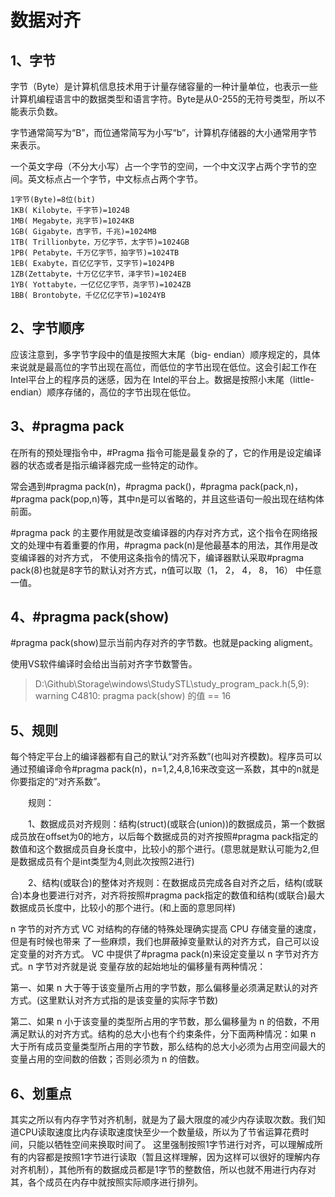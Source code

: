 # 数据对齐

## 1、字节
字节（Byte）是计算机信息技术用于计量存储容量的一种计量单位，也表示一些计算机编程语言中的数据类型和语言字符。Byte是从0-255的无符号类型，所以不能表示负数。

字节通常简写为“B”，而位通常简写为小写“b”，计算机存储器的大小通常用字节来表示。

一个英文字母（不分大小写）占一个字节的空间，一个中文汉字占两个字节的空间。英文标点占一个字节，中文标点占两个字节。
```
1字节(Byte)=8位(bit) 
1KB( Kilobyte，千字节)=1024B
1MB( Megabyte，兆字节)=1024KB 
1GB( Gigabyte，吉字节，千兆)=1024MB  
1TB( Trillionbyte，万亿字节，太字节)=1024GB
1PB( Petabyte，千万亿字节，拍字节)=1024TB 
1EB( Exabyte，百亿亿字节，艾字节)=1024PB 
1ZB(Zettabyte，十万亿亿字节，泽字节)=1024EB
1YB( Yottabyte，一亿亿亿字节，尧字节)=1024ZB
1BB( Brontobyte，千亿亿亿字节)=1024YB
```

## 2、字节顺序
应该注意到，多字节字段中的值是按照大末尾（big- endian）顺序规定的，具体来说就是最高位的字节出现在高位，而低位的字节出现在低位。这会引起工作在Intel平台上的程序员的迷感，因为在 Intel的平台上。数据是按照小末尾（little-endian）顺序存储的，高位的字节出现在低位。

## 3、#pragma pack
在所有的预处理指令中，#Pragma 指令可能是最复杂的了，它的作用是设定编译器的状态或者是指示编译器完成一些特定的动作。

常会遇到#pragma pack(n)，#pragma pack()，#pragma pack(pack,n)，#pragma pack(pop,n)等，其中n是可以省略的，并且这些语句一般出现在结构体前面。

#pragma pack 的主要作用就是改变编译器的内存对齐方式，这个指令在网络报文的处理中有着重要的作用，#pragma pack(n)是他最基本的用法，其作用是改变编译器的对齐方式， 不使用这条指令的情况下，编译器默认采取#pragma pack(8)也就是8字节的默认对齐方式，n值可以取（1， 2， 4， 8， 16） 中任意一值。


## 4、#pragma pack(show)
#pragma pack(show)显示当前内存对齐的字节数。也就是packing aligment。

使用VS软件编译时会给出当前对齐字节数警告。
>D:\Github\Storage\windows\StudySTL\study_program_pack.h(5,9): warning C4810: pragma pack(show) 的值 == 16

## 5、规则
每个特定平台上的编译器都有自己的默认“对齐系数”(也叫对齐模数)。程序员可以通过预编译命令#pragma pack(n)，n=1,2,4,8,16来改变这一系数，其中的n就是你要指定的“对齐系数”。

　　规则：

　　1、数据成员对齐规则：结构(struct)(或联合(union))的数据成员，第一个数据成员放在offset为0的地方，以后每个数据成员的对齐按照#pragma pack指定的数值和这个数据成员自身长度中，比较小的那个进行。(意思就是默认可能为2,但是数据成员有个是int类型为4,则此次按照2进行)

　　2、结构(或联合)的整体对齐规则：在数据成员完成各自对齐之后，结构(或联合)本身也要进行对齐，对齐将按照#pragma pack指定的数值和结构(或联合)最大数据成员长度中，比较小的那个进行。(和上面的意思同样)

n 字节的对齐方式 VC 对结构的存储的特殊处理确实提高 CPU 存储变量的速度，但是有时候也带来 了一些麻烦，我们也屏蔽掉变量默认的对齐方式，自己可以设定变量的对齐方式。 VC 中提供了#pragma pack(n)来设定变量以 n 字节对齐方式。n 字节对齐就是说 变量存放的起始地址的偏移量有两种情况：

第一、如果 n 大于等于该变量所占用的字节数，那么偏移量必须满足默认的对齐方式。(这里默认对齐方式指的是该变量的实际字节数)

第二、如果 n 小于该变量的类型所占用的字节数，那么偏移量为 n 的倍数，不用满足默认的对齐方式。结构的总大小也有个约束条件，分下面两种情况：如果 n 大于所有成员变量类型所占用的字节数，那么结构的总大小必须为占用空间最大的变量占用的空间数的倍数；否则必须为 n 的倍数。

## 6、划重点
其实之所以有内存字节对齐机制，就是为了最大限度的减少内存读取次数。我们知道CPU读取速度比内存读取速度快至少一个数量级，所以为了节省运算花费时间，只能以牺牲空间来换取时间了。
这里强制按照1字节进行对齐，可以理解成所有的内容都是按照1字节进行读取（暂且这样理解，因为这样可以很好的理解内存对齐机制），其他所有的数据成员都是1字节的整数倍，所以也就不用进行内存对其，各个成员在内存中就按照实际顺序进行排列。











